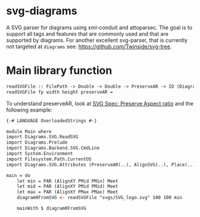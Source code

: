 svg-diagrams
============

A SVG parser for diagrams using xml-conduit and attoparsec. The goal is to support all tags and features that are commonly used and that are supported by diagrams. For another excellent svg-parser, that is currently not targeted at `diagrams` see: https://github.com/Twinside/svg-tree.


Main library function
======================
```xml
readSVGFile :: FilePath -> Double -> Double -> PreserveAR -> IO (Diagram B R2)
readSVGFile fp width height preserveAR =
```

To understand preserveAR, look at 
[SVG Spec: Preserve Aspect ratio](http://www.w3.org/TR/SVG11/coords.html#PreserveAspectRatioAttribute)
and the following example:

```xml
{-# LANGUAGE OverloadedStrings #-}

module Main where
import Diagrams.SVG.ReadSVG
import Diagrams.Prelude
import Diagrams.Backend.SVG.CmdLine
import System.Environment
import Filesystem.Path.CurrentOS
import Diagrams.SVG.Attributes (PreserveAR(..), AlignSVG(..), Place(..), MeetOrSlice(..))

main = do
    let min = PAR (AlignXY PMid PMin) Meet
    let mid = PAR (AlignXY PMid PMid) Meet
    let max = PAR (AlignXY PMax PMax) Meet
    diagram0FromSVG <- readSVGFile "svgs/SVG_logo.svg" 100 100 min

    mainWith $ diagram0FromSVG
```
